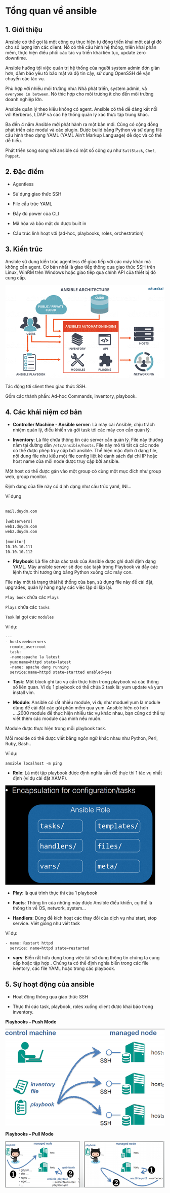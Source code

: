 # Tổng quan về ansible

## 1. Giới thiệu

Ansible có thể gọi là một công cụ thục hiện tự động triển khai một cái gì đó cho số lượng lơn các client. Nó có thể cấu hình hệ thống, triển khai phần mềm, thực hiện điều phối các tác vụ triển khai liên tục, update zero downtime.

Ansible hướng tới việc quản trị hệ thống của người system admin đơn giản hơn, đảm bảo yếu tố bảo mật và độ tin cậy, sử dụng OpenSSH để vận chuyển các tác vụ.

Phù hợp với nhiều môi trường như: Nhà phát triển, system admin, và `everyone in between`. Nó thíc hợp cho môi trường ít cho đến môi trường doanh nghiệp lớn.

Ansible quản lý theo kiểu không có agent. Ansible có thể dễ dàng kết nối với Kerberos, LDAP và các hệ thống quản lý xác thực tập trung khác.

Ba đến 4 năm Ansible mới phát hành ra một bản mới. Cũng có cộng đồng phát triển các modul và các plugin. Được build bằng Python và sử dụng file cấu hình theo dạng YAML (YAML Ain’t Markup Language) dễ đọc và có thể dễ hiểu.

Phát triển song song với ansible có một số công cụ như `SaltStack`, `Chef`, `Puppet`.

## 2. Đặc điểm

- Agentless

- Sử dụng giao thức SSH

- File cấu trúc YAML

- Đầy đủ power của CLI

- Mã hóa và bảo mật do được built in

- Cấu trúc linh hoạt với (ad-hoc, playbooks, roles, orchestration)

## 3. Kiến trúc

Ansible sử dụng kiến trúc agentless để giao tiếp với các máy khác mà không cần agent. Cơ bản nhất là giao tiếp thông qua giao thức SSH trên Linux, WinRM trên Windows hoặc giao tiếp qua chính API của thiết bị đó cung cấp.

![](../images/img-tong-quan-ansible/Ansible-Architechture.png)

Tác động tới client theo giao thức SSH.

Gồm các thành phần: Ad-hoc Commands, inventory, playbook.

## 4. Các khái niệm cơ bản

+ **Controller Machine - Ansible server**: Là máy cài Ansible, chịu trách nhiệm quản lý, điều khiển và gởi task tới các máy con cần quản lý.

+ **Inventory**: Là file chứa thông tin các server cần quản lý. File này thường nằm tại đường dẫn `/etc/ansible/hosts`. File này mô tả tất cả các node có thể được phép truy cập bởi ansible. Thể hiện mặc định ở dạng file, nội dung file như kiểu một file config liệt kê danh sách đại chỉ IP hoặc host name của mỗi node được truy cập bởi ansible.

Một host có thể được gán vào một group có cùng một mục đích như group web, group monitor.

Định dạng của file này có định dạng như cấu trúc yaml, INI...

Ví dụng
```

mail.duydm.com

[webservers]
web1.duydm.com
web2.duydm.com

[monitor]
10.10.10.111
10.10.10.112
```

+ **Playbook**: Là file chứa các task của Ansible được ghi dưới định dạng YAML. Máy ansible server sẽ đọc các task trong Playbook và đẩy các lệnh thực thi tương ứng bằng Python xuống các máy con.

File này môt tả trạng thái hệ thống của bạn, sử dụng file này để cài đặt, upgrades, quản lý hàng ngày các việc lặp đi lặp lại.

`Play book` chứa các `Plays`

`Plays` chứa các `tasks`

`Task` lại gọi các `modules`

Ví dụ:

```
---
- hosts:webservers
  remote_user:root
  task:
  -name:apache la latest
  yum:name=httpd state=latest
  -name: apache dang running
  service:name=httpd state=startted enabled=yes
```


+ **Task**: Một block ghi tác vụ cần thực hiện trong playbook và các thông số liên quan. Ví dụ 1 playbook có thể chứa 2 task là: yum update và yum install vim.

+ **Module**: Ansible có rất nhiều module, ví dụ như moduel yum là module dùng để cài đặt các gói phần mềm qua yum. Ansible hiện có hơn ….2000 module để thực hiện nhiều tác vụ khác nhau, bạn cũng có thể tự viết thêm các module của mình nếu muốn.

Module được thực hiện trong mỗi playbook task.

Mỗi moulde có thể được viết bằng ngôn ngữ khác nhau như Python, Perl, Ruby, Bash..

Ví dụ:

```
ansible localhost -m ping
```


+ **Role**: Là một tập playbook được định nghĩa sẵn để thực thi 1 tác vụ nhất định (ví dụ cài đặt XAMP).

![](../images/img-tong-quan-ansible/Screenshot_276.png)

+ **Play**: là quá trình thực thi của 1 playbook

+ **Facts**: Thông tin của những máy được Ansible điều khiển, cụ thể là thông tin về OS, network, system…

+ **Handlers**: Dùng để kích hoạt các thay đổi của dịch vụ như start, stop service. Viết giống như viết task

Ví dụ:

```
- name: Restart httpd
  service: name=httpd state=restarted
```

+ **vars**: Biến rất hữu dụng trong việc tái sử dụng thông tin chúng ta cung cấp hoặc tập hợp . Chúng ta có thể định nghĩa biến trong các file iventory, các file YAML hoặc trong các playbook.

## 5. Sự hoạt động của ansible

+ Hoạt động thông qua giao thức SSH

+ Thực thi các task, playbook, roles xuống client được khai báo trong inventory.

**Playbooks – Push Mode**

![](../images/img-tong-quan-ansible/Screenshot_277.png)

**Playbooks – Pull Mode**

![](../images/img-tong-quan-ansible/Screenshot_278.png)


